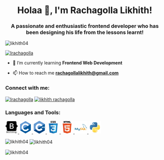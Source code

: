 <h1 align="center">Holaa 👋, I'm Rachagolla Likhith!</h1>
<h3 align="center">A passionate and enthusiastic frontend developer who has been designing his life from the lessons learnt!</h3>

<p align="left"> <img src="https://komarev.com/ghpvc/?username=likhith04&label=Profile%20views&color=0e75b6&style=flat" alt="likhith04" /> </p>

<p align="left"> <a href="https://twitter.com/lrachagolla" target="blank"><img src="https://img.shields.io/twitter/follow/lrachagolla?logo=twitter&style=for-the-badge" alt="lrachagolla" /></a> </p>

- 🌱 I’m currently learning **Frontend Web Development**

- 📫 How to reach me **rachagollalikhith@gmail.com**

<h3 align="left">Connect with me:</h3>
<p align="left">
<a href="https://twitter.com/lrachagolla" target="blank"><img align="center" src="https://raw.githubusercontent.com/rahuldkjain/github-profile-readme-generator/master/src/images/icons/Social/twitter.svg" alt="lrachagolla" height="30" width="40" /></a>
<a href="https://linkedin.com/in/likhith-rachagolla-3b6647200" target="blank"><img align="center" src="https://raw.githubusercontent.com/rahuldkjain/github-profile-readme-generator/master/src/images/icons/Social/linked-in-alt.svg" alt="likhith rachagolla" height="30" width="40" /></a>
</p>

<h3 align="left">Languages and Tools:</h3>
<p align="left"> <a href="https://getbootstrap.com" target="_blank" rel="noreferrer"> <img src="https://raw.githubusercontent.com/devicons/devicon/master/icons/bootstrap/bootstrap-plain-wordmark.svg" alt="bootstrap" width="40" height="40"/> </a> <a href="https://www.cprogramming.com/" target="_blank" rel="noreferrer"> <img src="https://raw.githubusercontent.com/devicons/devicon/master/icons/c/c-original.svg" alt="c" width="40" height="40"/> </a> <a href="https://www.w3schools.com/cpp/" target="_blank" rel="noreferrer"> <img src="https://raw.githubusercontent.com/devicons/devicon/master/icons/cplusplus/cplusplus-original.svg" alt="cplusplus" width="40" height="40"/> </a> <a href="https://www.w3schools.com/css/" target="_blank" rel="noreferrer"> <img src="https://raw.githubusercontent.com/devicons/devicon/master/icons/css3/css3-original-wordmark.svg" alt="css3" width="40" height="40"/> </a> <a href="https://www.w3.org/html/" target="_blank" rel="noreferrer"> <img src="https://raw.githubusercontent.com/devicons/devicon/master/icons/html5/html5-original-wordmark.svg" alt="html5" width="40" height="40"/> </a> <a href="https://www.mysql.com/" target="_blank" rel="noreferrer"> <img src="https://raw.githubusercontent.com/devicons/devicon/master/icons/mysql/mysql-original-wordmark.svg" alt="mysql" width="40" height="40"/> </a> <a href="https://www.python.org" target="_blank" rel="noreferrer"> <img src="https://raw.githubusercontent.com/devicons/devicon/master/icons/python/python-original.svg" alt="python" width="40" height="40"/> </a> </p>

<p><img align="left" src="https://github-readme-stats.vercel.app/api/top-langs?username=likhith04&show_icons=true&locale=en&layout=compact" alt="likhith04" /></p>

<p>&nbsp;<img align="center" src="https://github-readme-stats.vercel.app/api?username=likhith04&show_icons=true&locale=en" alt="likhith04" /></p>

<p><img align="center" src="https://github-readme-streak-stats.herokuapp.com/?user=likhith04&" alt="likhith04" /></p>
